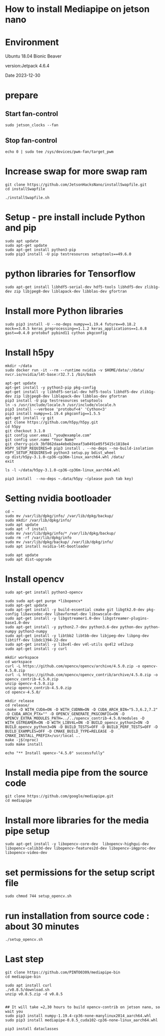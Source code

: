 # How to install Mediapipe on jetson nano

# Environment
Ubuntu 18.04 Bionic Beaver 

version:Jetpack 4.6.4

Date 2023-12-30

# prepare
## Start fan-control
```
sudo jetson_clocks --fan
```
## Stop fan-control
```
echo 0 | sudo tee /sys/devices/pwm-fan/target_pwm
```

# Increase swap for more swap ram
```
git clone https://github.com/JetsonHacksNano/installSwapfile.git  
cd installSwapfile

./installSwapfile.sh
```

# Setup - pre install include Python and pip
```
sudo apt update
sudo apt-get update
sudo apt-get install python3-pip
sudo pip3 install -U pip testresources setuptools==49.6.0
```

# python libraries for Tensorflow
```
sudo apt-get install libhdf5-serial-dev hdf5-tools libhdf5-dev zlib1g-dev zip libjpeg8-dev liblapack-dev libblas-dev gfortran
```

# Install more Python libraries
```
sudo pip3 install -U --no-deps numpy==1.19.4 future==0.18.2 mock==3.0.5 keras_preprocessing==1.1.2 keras_applications==1.0.8 gast==0.4.0 protobuf pybind11 cython pkgconfig
```

# Install h5py
```
mkdir ~/data
sudo docker run -it --rm --runtime nvidia -v $HOME/data/:/data/ nvcr.io/nvidia/l4t-base:r32.7.1 /bin/bash
```

```
apt-get update
apt-get install -y python3-pip pkg-config
apt-get install -y libhdf5-serial-dev hdf5-tools libhdf5-dev zlib1g-dev zip libjpeg8-dev liblapack-dev libblas-dev gfortran
pip3 install -U pip testresources setuptools
ln -s /usr/include/locale.h /usr/include/xlocale.h
pip3 install --verbose 'protobuf<4' 'Cython<3'
pip3 install numpy==1.19.4 pkgconfig==1.5.5
apt-get install -y git
git clone https://github.com/h5py/h5py.git
cd h5py
git checkout 3.1.0
git config user.email "you@example.com"
git config user.name "Your Name"
git cherry-pick 3bf862daa4ebeb2eeaf3a0491e05f5415c1818e4
H5PY_SETUP_REQUIRES=0 pip3 install . --no-deps --no-build-isolation
H5PY_SETUP_REQUIRES=0 python3 setup.py bdist_wheel
cp dist/h5py-3.1.0-cp36-cp36m-linux_aarch64.whl /data/
exit

ls -l ~/data/h5py-3.1.0-cp36-cp36m-linux_aarch64.whl

pip3 install  --no-deps ~.data/h5py ~(please push tab key)
```

# Setting nvidia bootloader
```
cd ~
sudo mv /var/lib/dpkg/info/ /var/lib/dpkg/backup/
sudo mkdir /var/lib/dpkg/info/
sudo apt update
sudo apt -f install
sudo mv /var/lib/dpkg/info/* /var/lib/dpkg/backup/
sudo rm -rf /var/lib/dpkg/info
sudo mv /var/lib/dpkg/backup/ /var/lib/dpkg/info/
sudo apt install nvidia-l4t-bootloader

sudo apt update
sudo apt dist-upgrade
```

# Install opencv
```
sudo apt-get install python3-opencv
```

```
sudo sudo apt-get purge *libopencv*
sudo apt-get update
sudo apt-get install -y build-essential cmake git libgtk2.0-dev pkg-config libavcodec-dev libavformat-dev libswscale-dev
sudo apt-get install -y libgstreamer1.0-dev libgstreamer-plugins-base1.0-dev
sudo apt-get install -y python2.7-dev python3.6-dev python-dev python-numpy python3-numpy
sudo apt-get install -y libtbb2 libtbb-dev libjpeg-dev libpng-dev libtiff-dev libdc1394-22-dev
sudo apt-get install -y libv4l-dev v4l-utils qv4l2 v4l2ucp
sudo apt-get install -y curl

mkdir workspace
cd workspace
curl -L https://github.com/opencv/opencv/archive/4.5.0.zip -o opencv-4.5.0.zip
curl -L https://github.com/opencv/opencv_contrib/archive/4.5.0.zip -o opencv_contrib-4.5.0.zip
unzip opencv-4.5.0.zip
unzip opencv_contrib-4.5.0.zip
cd opencv-4.5.0/

mkdir release
cd release/
cmake -D WITH_CUDA=ON -D WITH_CUDNN=ON -D CUDA_ARCH_BIN="5.3,6.2,7.2" -D CUDA_ARCH_PTX="" -D OPENCV_GENERATE_PKGCONFIG=ON -D OPENCV_EXTRA_MODULES_PATH=../../opencv_contrib-4.5.0/modules -D WITH_GSTREAMER=ON -D WITH_LIBV4L=ON -D BUILD_opencv_python2=ON -D BUILD_opencv_python3=ON -D BUILD_TESTS=OFF -D BUILD_PERF_TESTS=OFF -D BUILD_EXAMPLES=OFF -D CMAKE_BUILD_TYPE=RELEASE -D CMAKE_INSTALL_PREFIX=/usr/local ..
make -j$(nproc)
sudo make install

echo "** Install opencv-"4.5.0" successfully"
```

# Install media pipe from the source code
```
git clone https://github.com/google/mediapipe.git
cd mediapipe
```

# Install more libraries for the media pipe setup
```
sudo apt-get install -y libopencv-core-dev  libopencv-highgui-dev libopencv-calib3d-dev libopencv-features2d-dev libopencv-imgproc-dev libopencv-video-dev
```

# set permissions for the setup script file 
```
sudo chmod 744 setup_opencv.sh
```

# run installation from source code : about 30 minutes
```
./setup_opencv.sh
```

# Last step
```
git clone https://github.com/PINTO0309/mediapipe-bin
cd mediapipe-bin

sudo apt install curl
./v0.8.5/download.sh
unzip v0.8.5.zip -d v0.8.5


## It will take =2,30 hours to build opencv-contrib on jetson nano, so wait you
sudo pip3 install numpy-1.19.4-cp36-none-manylinux2014_aarch64.whl
sudo pip3 install mediapipe-0.8.5_cuda102-cp36-none-linux_aarch64.whl

pip3 install dataclasses
```
